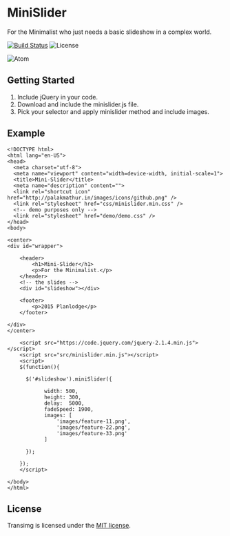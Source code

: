 # MiniSlider
For the Minimalist who just needs a basic slideshow in a complex world.

[![Build Status](https://travis-ci.org/stevenbenner/jquery-powertip.svg?branch=master)](https://travis-ci.org/stevenbenner/jquery-powertip)
![License](https://img.shields.io/packagist/l/doctrine/orm.svg)

![Atom](https://raw.githubusercontent.com/planlodge/MiniSlider/master/demo/record.gif)

## Getting Started

 1. Include jQuery in your code.
 2. Download and include the minislider.js file.
 3. Pick your selector and apply minislider method and include images.

## Example

    <!DOCTYPE html>
	<html lang="en-US">
	<head>
	  <meta charset="utf-8">
	  <meta name="viewport" content="width=device-width, initial-scale=1">
	  <title>Mini-Slider</title>
	  <meta name="description" content="">
	  <link rel="shortcut icon" href="http://palakmathur.in/images/icons/github.png" />
	  <link rel="stylesheet" href="css/minislider.min.css" />
	  <!-- demo purposes only -->
	  <link rel="stylesheet" href="demo/demo.css" />
	</head>
	<body>

	<center>
	<div id="wrapper">

		<header>
			<h1>Mini-Slider</h1>
			<p>For the Minimalist.</p>
		</header>
		<!-- the slides -->
		<div id="slideshow"></div>
		
		<footer>
			<p>2015 Planlodge</p>
		</footer>
		
	</div>
	</center>

		<script src="https://code.jquery.com/jquery-2.1.4.min.js"></script> 
		<script src="src/minislider.min.js"></script> 
		<script>
		$(function(){

		  $('#slideshow').miniSlider({
				
				width: 500,
				height: 300,
				delay:	5000,
				fadeSpeed: 1900,
				images: [
					'images/feature-11.png',
					'images/feature-22.png',
					'images/feature-33.png'
				]
				
		  });

		});
		</script>
		
	</body>
	</html>

## License

Transimg is licensed under the [MIT license](http://opensource.org/licenses/MIT).
